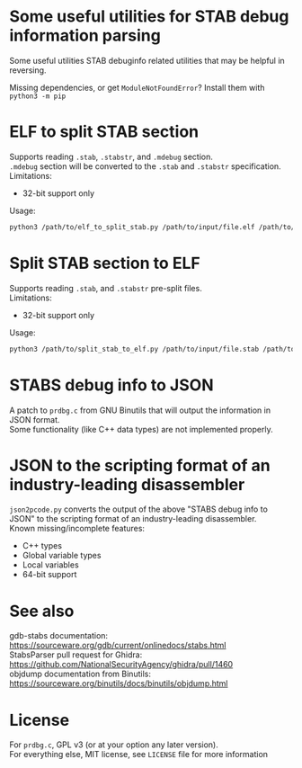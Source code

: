 # Some useful utilities for STAB debug information parsing

Some useful utilities STAB debuginfo related utilities that may be helpful in reversing.  

Missing dependencies, or get `ModuleNotFoundError`? Install them with `python3 -m pip`  

# ELF to split STAB section

Supports reading `.stab`, `.stabstr`, and `.mdebug` section.  
`.mdebug` section will be converted to the `.stab` and `.stabstr` specification.  
Limitations:  
* 32-bit support only

Usage:  
```bash
python3 /path/to/elf_to_split_stab.py /path/to/input/file.elf /path/to/output/file.stab /path/to/output/file.stabstr
```

# Split STAB section to ELF

Supports reading `.stab`, and `.stabstr` pre-split files.  
Limitations:  
* 32-bit support only

Usage:  
```bash
python3 /path/to/split_stab_to_elf.py /path/to/input/file.stab /path/to/input/file.stabstr /path/to/output/file.elf
```

# STABS debug info to JSON

A patch to `prdbg.c` from GNU Binutils that will output the information in JSON format.  
Some functionality (like C++ data types) are not implemented properly.  

# JSON to the scripting format of an industry-leading disassembler

`json2pcode.py` converts the output of the above "STABS debug info to JSON" to the scripting format of an industry-leading disassembler.  
Known missing/incomplete features:  
* C++ types  
* Global variable types  
* Local variables  
* 64-bit support  

# See also

gdb-stabs documentation: https://sourceware.org/gdb/current/onlinedocs/stabs.html  
StabsParser pull request for Ghidra: https://github.com/NationalSecurityAgency/ghidra/pull/1460  
objdump documentation from Binutils: https://sourceware.org/binutils/docs/binutils/objdump.html  

# License

For `prdbg.c`, GPL v3 (or at your option any later version).  
For everything else, MIT license, see `LICENSE` file for more information  
